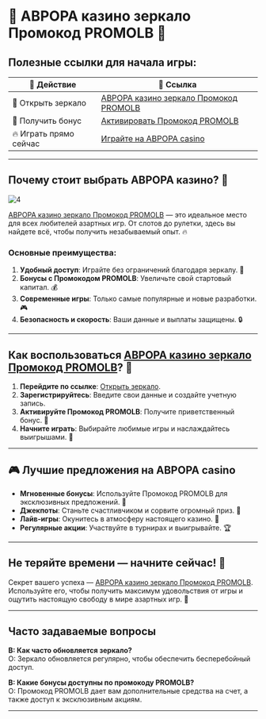# 🎲 АВРОРА казино зеркало Промокод PROMOLB 🎰

## Полезные ссылки для начала игры:

| 📌 Действие                | 🔗 Ссылка                                                                                     |
|----------------------------|---------------------------------------------------------------------------------------------|
| 🌟 Открыть зеркало         | [АВРОРА казино зеркало Промокод PROMOLB](https://10trafic-stat2.com/click/668546566bcc6313411604c7/6766/15114/subaccount?promocode=PROMOLB) |
| 🎁 Получить бонус          | [Активировать Промокод PROMOLB](https://10trafic-stat2.com/click/668546566bcc6313411604c7/6766/15114/subaccount?promocode=PROMOLB) |
| 🔥 Играть прямо сейчас     | [Играйте на АВРОРА casino](https://10trafic-stat2.com/click/668546566bcc6313411604c7/6766/15114/subaccount?promocode=PROMOLB) |

---

## Почему стоит выбрать АВРОРА казино? 💎
![4](https://github.com/user-attachments/assets/cb6d5eaf-49af-4db9-945c-1a78658721fe)

[АВРОРА казино зеркало Промокод PROMOLB](https://10trafic-stat2.com/click/668546566bcc6313411604c7/6766/15114/subaccount?promocode=PROMOLB) — это идеальное место для всех любителей азартных игр. От слотов до рулетки, здесь вы найдете всё, чтобы получить незабываемый опыт. 🔥

### Основные преимущества:

1. **Удобный доступ**: Играйте без ограничений благодаря зеркалу. 🔗  
2. **Бонусы с Промокодом PROMOLB**: Увеличьте свой стартовый капитал. 💰  
3. **Современные игры**: Только самые популярные и новые разработки. 🎮  
4. **Безопасность и скорость**: Ваши данные и выплаты защищены. 🔒  

---

## Как воспользоваться [АВРОРА казино зеркало Промокод PROMOLB](https://10trafic-stat2.com/click/668546566bcc6313411604c7/6766/15114/subaccount?promocode=PROMOLB)? 🚀

1. **Перейдите по ссылке**: [Открыть зеркало](https://10trafic-stat2.com/click/668546566bcc6313411604c7/6766/15114/subaccount?promocode=PROMOLB).  
2. **Зарегистрируйтесь**: Введите свои данные и создайте учетную запись.  
3. **Активируйте Промокод PROMOLB**: Получите приветственный бонус. 🎁  
4. **Начните играть**: Выбирайте любимые игры и наслаждайтесь выигрышами. 🎰  

---

## 🎮 Лучшие предложения на АВРОРА casino

- **Мгновенные бонусы**: Используйте Промокод PROMOLB для эксклюзивных предложений. 🤑  
- **Джекпоты**: Станьте счастливчиком и сорвите огромный приз. 💎  
- **Лайв-игры**: Окунитесь в атмосферу настоящего казино. 🎥  
- **Регулярные акции**: Участвуйте в турнирах и выигрывайте. 🏆  

---

## Не теряйте времени — начните сейчас! 🎉

Секрет вашего успеха — [АВРОРА казино зеркало Промокод PROMOLB](https://10trafic-stat2.com/click/668546566bcc6313411604c7/6766/15114/subaccount?promocode=PROMOLB). Используйте его, чтобы получить максимум удовольствия от игры и ощутить настоящую свободу в мире азартных игр. 🌟

---

## Часто задаваемые вопросы

**В: Как часто обновляется зеркало?**  
О: Зеркало обновляется регулярно, чтобы обеспечить бесперебойный доступ.  

**В: Какие бонусы доступны по промокоду PROMOLB?**  
О: Промокод PROMOLB дает вам дополнительные средства на счет, а также доступ к эксклюзивным акциям.  

---

